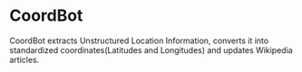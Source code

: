 # CoordBot
CoordBot extracts Unstructured Location Information, converts it into standardized coordinates(Latitudes and Longitudes) and updates Wikipedia articles.
